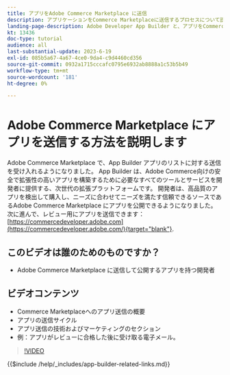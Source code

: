 ```yaml
---
title: アプリをAdobe Commerce Marketplace に送信
description: アプリケーションをCommerce Marketplaceに送信するプロセスについて説明します。
landing-page-description: Adobe Developer App Builder と、アプリをCommerce Marketplaceに送信する方法について説明します。
kt: 13436
doc-type: tutorial
audience: all
last-substantial-update: 2023-6-19
exl-id: 085b5a67-4a67-4ce0-9da4-c9d4460cd356
source-git-commit: 0932a1715cccafc0795e6932ab8888a1c53b5b49
workflow-type: tm+mt
source-wordcount: '181'
ht-degree: 0%

---
```


# Adobe Commerce Marketplace にアプリを送信する方法を説明します

Adobe Commerce Marketplace で、App Builder アプリのリストに対する送信を受け入れるようになりました。 App Builder は、Adobe Commerce向けの安全で拡張性の高いアプリを構築するために必要なすべてのツールとサービスを開発者に提供する、次世代の拡張プラットフォームです。 開発者は、高品質のアプリを検出して購入し、ニーズに合わせてニーズを満たす信頼できるソースであるAdobe Commerce Marketplace にアプリを公開できるようになりました。 次に進んで、レビュー用にアプリを送信できます： [https://commercedeveloper.adobe.com](https://commercedeveloper.adobe.com/){target="blank"}.

## このビデオは誰のためのものですか？

* Adobe Commerce Marketplace に送信して公開するアプリを持つ開発者

## ビデオコンテンツ

* Commerce Marketplaceへのアプリ送信の概要
* アプリの送信サイクル
* アプリ送信の技術およびマーケティングのセクション
* 例：アプリがレビューに合格した後に受け取る電子メール。

>[!VIDEO](https://video.tv.adobe.com/v/3420313)

{{$include /help/_includes/app-builder-related-links.md}}
